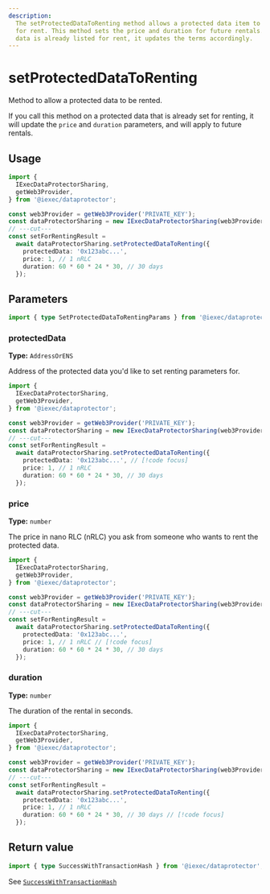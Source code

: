 ```yaml
---
description:
  The setProtectedDataToRenting method allows a protected data item to be listed
  for rent. This method sets the price and duration for future rentals. If the
  data is already listed for rent, it updates the terms accordingly.
---
```


# setProtectedDataToRenting

Method to allow a protected data to be rented.

If you call this method on a protected data that is already set for renting, it
will update the `price` and `duration` parameters, and will apply to future
rentals.

## Usage

```ts twoslash
import {
  IExecDataProtectorSharing,
  getWeb3Provider,
} from '@iexec/dataprotector';

const web3Provider = getWeb3Provider('PRIVATE_KEY');
const dataProtectorSharing = new IExecDataProtectorSharing(web3Provider);
// ---cut---
const setForRentingResult =
  await dataProtectorSharing.setProtectedDataToRenting({
    protectedData: '0x123abc...',
    price: 1, // 1 nRLC
    duration: 60 * 60 * 24 * 30, // 30 days
  });
```

## Parameters

```ts twoslash
import { type SetProtectedDataToRentingParams } from '@iexec/dataprotector';
```

### protectedData <RequiredBadge />

**Type:** `AddressOrENS`

Address of the protected data you'd like to set renting parameters for.

```ts twoslash
import {
  IExecDataProtectorSharing,
  getWeb3Provider,
} from '@iexec/dataprotector';

const web3Provider = getWeb3Provider('PRIVATE_KEY');
const dataProtectorSharing = new IExecDataProtectorSharing(web3Provider);
// ---cut---
const setForRentingResult =
  await dataProtectorSharing.setProtectedDataToRenting({
    protectedData: '0x123abc...', // [!code focus]
    price: 1, // 1 nRLC
    duration: 60 * 60 * 24 * 30, // 30 days
  });
```

### price <RequiredBadge />

**Type:** `number`

The price in nano RLC (nRLC) you ask from someone who wants to rent the
protected data.

```ts twoslash
import {
  IExecDataProtectorSharing,
  getWeb3Provider,
} from '@iexec/dataprotector';

const web3Provider = getWeb3Provider('PRIVATE_KEY');
const dataProtectorSharing = new IExecDataProtectorSharing(web3Provider);
// ---cut---
const setForRentingResult =
  await dataProtectorSharing.setProtectedDataToRenting({
    protectedData: '0x123abc...',
    price: 1, // 1 nRLC // [!code focus]
    duration: 60 * 60 * 24 * 30, // 30 days
  });
```

### duration <RequiredBadge />

**Type:** `number`

The duration of the rental in seconds.

```ts twoslash
import {
  IExecDataProtectorSharing,
  getWeb3Provider,
} from '@iexec/dataprotector';

const web3Provider = getWeb3Provider('PRIVATE_KEY');
const dataProtectorSharing = new IExecDataProtectorSharing(web3Provider);
// ---cut---
const setForRentingResult =
  await dataProtectorSharing.setProtectedDataToRenting({
    protectedData: '0x123abc...',
    price: 1, // 1 nRLC
    duration: 60 * 60 * 24 * 30, // 30 days // [!code focus]
  });
```

## Return value

```ts twoslash
import { type SuccessWithTransactionHash } from '@iexec/dataprotector';
```

See [`SuccessWithTransactionHash`](../../types.md#successwithtransactionhash)
